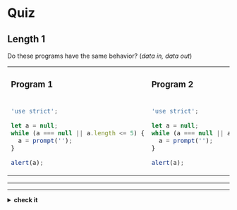 # Quiz


## Length 1

Do these programs have the same behavior? (_data in, data out_)

<table>
<tr>
<td>

### Program 1

</td>
<td>

### Program 2

</td>
</tr>
<tr>
<td>

```js
'use strict';

let a = null;
while (a === null || a.length <= 5) {
  a = prompt('');
}

alert(a);
```

</td>
<td>

```js
'use strict';

let a = null;
while (a === null || a.length < 4) {
  a = prompt('');
}

alert(a);
```

</td>
</tr>
</table>

---

---

<details>
<summary><strong>check it</strong></summary>
<br>

✖ Nope.

</details>
